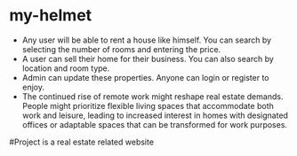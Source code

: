 # my-helmet
- Any user will be able to rent a house like himself. You can search by selecting the number of rooms and entering the price.
- A user can sell their home for their business. You can also search by location and room type.
- Admin can update these properties. Anyone can login or register to enjoy.
- The continued rise of remote work might reshape real estate demands. People might prioritize flexible living spaces that accommodate both work and leisure, leading to increased interest in homes with designated offices or adaptable spaces that can be transformed for work purposes.

#Project is a real estate related website
